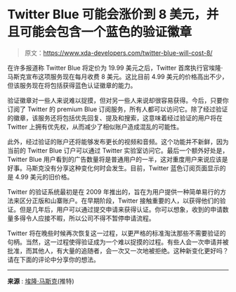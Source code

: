# Twitter Blue 可能会涨价到 8 美元，并且可能会包含一个蓝色的验证徽章

> 原文：<https://www.xda-developers.com/twitter-blue-will-cost-8/>

在许多报道称 Twitter Blue 将定价为 19.99 美元之后，Twitter 首席执行官埃隆·马斯克宣布这项服务现在每月收费 8 美元。这比目前 4.99 美元的价格高出不少，但该服务现在将包括获得蓝色认证徽章的能力。

验证徽章对一些人来说难以捉摸，但对另一些人来说却很容易获得。今后，只要你订阅了 Twitter 的 premium Blue 订阅服务，所有人都可以访问它。除了经过验证的徽章，该服务还将包括优先回复、提及和搜索，这意味着经过验证的用户将在 Twitter 上拥有优先权，从而减少了相似账户造成混乱的可能性。

此外，经过验证的账户还将能够发布更长的视频和音频。这个功能并不新鲜，因为当前的 Twitter Blue 订户可以通过 Twitter 实验室访问它。最后一个额外好处是，Twitter Blue 用户看到的广告数量将是普通用户的一半，这对重度用户来说应该是好事。马斯克没有分享这种变化何时会发生。目前，Twitter 蓝色订阅页面显示的是 4.99 美元的旧价格。

Twitter 的验证系统最初是在 2009 年推出的，旨在为用户提供一种简单易行的方法来区分正版和山寨账户。在早期阶段，Twitter 接触重要的人，以获得他们的验证。但是几年后，用户可以通过提交申请来获得认证。你可以想象，收到的申请数量多得令人应接不暇，所以公司不得不暂停申请流程。

Twitter 将在晚些时候再次恢复这一过程，以更严格的标准淘汰那些不需要验证的句柄。当然，这一过程使得验证成为一个难以捉摸的过程。有些人会一次申请并被批准，而其他人，有大量的追随者，会一次又一次地被拒绝。这种新变化更好吗？请在下面的评论中分享你的想法。

* * *

**来源** : [埃隆·马斯克](https://twitter.com/elonmusk/status/1587498907336118274)(推特)